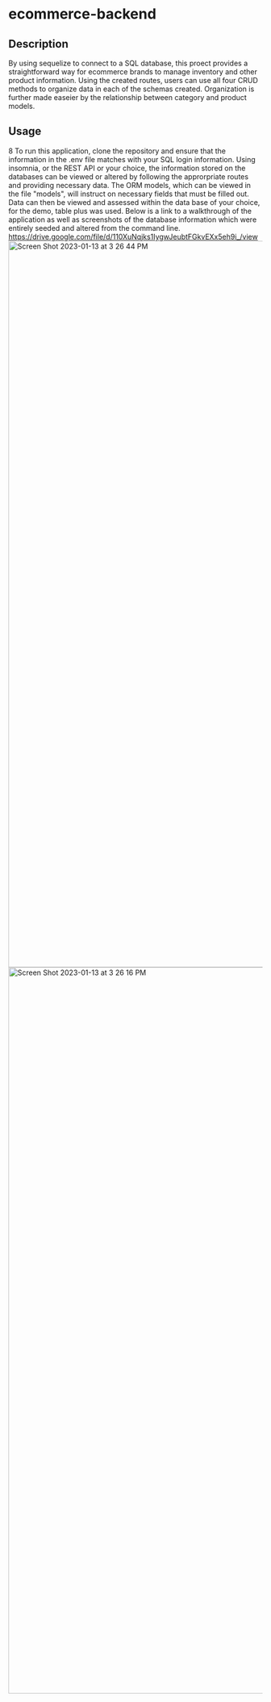 # ecommerce-backend

## Description 

By using sequelize to connect to a SQL database, this proect provides a straightforward way for ecommerce brands to manage inventory and other product information. Using the created routes, users can use all four CRUD methods to organize data in each of the schemas created. Organization is further made easeier by the relationship between category and product models.

## Usage
8
To run this application, clone the repository and ensure that the information in the .env file matches with your SQL login information. Using insomnia, or the REST API or your choice, the information stored on the databases can be viewed or altered by following the approrpriate routes and providing necessary data. The ORM models, which can be viewed in the file "models", will instruct on necessary fields that must be filled out. Data can then be viewed and assessed within the data base of your choice, for the demo, table plus was used. Below is a link to a walkthrough of the application as well as screenshots of the database information which were entirely seeded and altered from the command line.
https://drive.google.com/file/d/110XuNqjks1IygwJeubtFGkvEXx5eh9i_/view
<img width="1440" alt="Screen Shot 2023-01-13 at 3 26 44 PM" src="https://user-images.githubusercontent.com/109449569/212414564-ad794376-c78d-46b5-94d3-8585977048ac.png">
<img width="1440" alt="Screen Shot 2023-01-13 at 3 26 16 PM" src="https://user-images.githubusercontent.com/109449569/212414566-512a3a16-84da-4312-8f9a-d9ed23d482d2.png">

